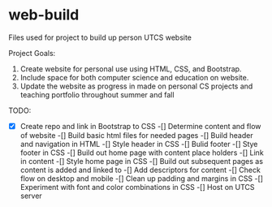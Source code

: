 # web-build
Files used for project to build up person UTCS website

Project Goals:
1. Create website for personal use using HTML, CSS, and Bootstrap.
2. Include space for both computer science and education on website.
3. Update the website as progress in made on personal CS projects and teaching portfolio throughout summer and fall

TODO:
-[X] Create repo and link in Bootstrap to CSS
-[] Determine content and flow of website
-[] Build basic html files for needed pages
-[] Build header and navigation in HTML
-[] Style header in CSS
-[] Bulid footer
-[] Stye footer in CSS
-[] Build out home page with content place holders
-[] Link in content
-[] Style home page in CSS
-[] Build out subsequent pages as content is added and linked to
-[] Add descriptors for content
-[] Check flow on desktop and mobile
-[] Clean up padding and margins in CSS
-[] Experiment with font and color combinations in CSS
-[] Host on UTCS server
